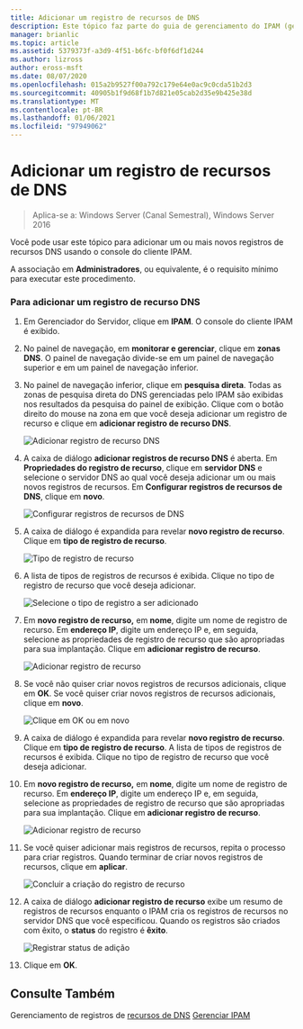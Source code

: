 ```yaml
---
title: Adicionar um registro de recursos de DNS
description: Este tópico faz parte do guia de gerenciamento do IPAM (gerenciamento de endereços IP) no Windows Server 2016.
manager: brianlic
ms.topic: article
ms.assetid: 5379373f-a3d9-4f51-b6fc-bf0f6df1d244
ms.author: lizross
author: eross-msft
ms.date: 08/07/2020
ms.openlocfilehash: 015a2b9527f00a792c179e64e0ac9c0cda51b2d3
ms.sourcegitcommit: 40905b1f9d68f1b7d821e05cab2d35e9b425e38d
ms.translationtype: MT
ms.contentlocale: pt-BR
ms.lasthandoff: 01/06/2021
ms.locfileid: "97949062"
---
```

# <a name="add-a-dns-resource-record"></a>Adicionar um registro de recursos de DNS

>Aplica-se a: Windows Server (Canal Semestral), Windows Server 2016

Você pode usar este tópico para adicionar um ou mais novos registros de recursos DNS usando o console do cliente IPAM.

A associação em **Administradores**, ou equivalente, é o requisito mínimo para executar este procedimento.

### <a name="to-add-a-dns-resource-record"></a>Para adicionar um registro de recurso DNS

1.  Em Gerenciador do Servidor, clique em  **IPAM**. O console do cliente IPAM é exibido.

2.  No painel de navegação, em **monitorar e gerenciar**, clique em **zonas DNS**.  O painel de navegação divide-se em um painel de navegação superior e em um painel de navegação inferior.

3.  No painel de navegação inferior, clique em **pesquisa direta**. Todas as zonas de pesquisa direta do DNS gerenciadas pelo IPAM são exibidas nos resultados da pesquisa do painel de exibição. Clique com o botão direito do mouse na zona em que você deseja adicionar um registro de recurso e clique em **adicionar registro de recurso DNS**.

    ![Adicionar registro de recurso DNS](../../media/Add-a-DNS-Resource-Record/ipam_DNSrr_01.jpg)

4.  A caixa de diálogo **adicionar registros de recurso DNS** é aberta. Em **Propriedades do registro de recurso**, clique em **servidor DNS** e selecione o servidor DNS ao qual você deseja adicionar um ou mais novos registros de recursos. Em **Configurar registros de recursos de DNS**, clique em **novo**.

    ![Configurar registros de recursos de DNS](../../media/Add-a-DNS-Resource-Record/ipam_DNSrr_02.jpg)

5.  A caixa de diálogo é expandida para revelar **novo registro de recurso**. Clique em **tipo de registro de recurso**.

    ![Tipo de registro de recurso](../../media/Add-a-DNS-Resource-Record/ipam_DNSrr_03.jpg)

6.  A lista de tipos de registros de recursos é exibida. Clique no tipo de registro de recurso que você deseja adicionar.

    ![Selecione o tipo de registro a ser adicionado](../../media/Add-a-DNS-Resource-Record/ipam_DNSrr_04.jpg)

7.  Em **novo registro de recurso,** em **nome**, digite um nome de registro de recurso. Em **endereço IP**, digite um endereço IP e, em seguida, selecione as propriedades de registro de recurso que são apropriadas para sua implantação. Clique em **adicionar registro de recurso**.

    ![Adicionar registro de recurso](../../media/Add-a-DNS-Resource-Record/ipam_DNSrr_06.jpg)

8.  Se você não quiser criar novos registros de recursos adicionais, clique em **OK**. Se você quiser criar novos registros de recursos adicionais, clique em **novo**.

    ![Clique em OK ou em novo](../../media/Add-a-DNS-Resource-Record/ipam_DNSrr_r2_01.jpg)

9. A caixa de diálogo é expandida para revelar **novo registro de recurso**. Clique em **tipo de registro de recurso**. A lista de tipos de registros de recursos é exibida. Clique no tipo de registro de recurso que você deseja adicionar.

10. Em **novo registro de recurso,** em **nome**, digite um nome de registro de recurso. Em **endereço IP**, digite um endereço IP e, em seguida, selecione as propriedades de registro de recurso que são apropriadas para sua implantação. Clique em **adicionar registro de recurso**.

    ![Adicionar registro de recurso](../../media/Add-a-DNS-Resource-Record/ipam_DNSrr_r2_02.jpg)

11. Se você quiser adicionar mais registros de recursos, repita o processo para criar registros. Quando terminar de criar novos registros de recursos, clique em **aplicar**.

    ![Concluir a criação do registro de recurso](../../media/Add-a-DNS-Resource-Record/ipam_DNSrr_r2_03.jpg)

12. A caixa de diálogo **adicionar registro de recurso** exibe um resumo de registros de recursos enquanto o IPAM cria os registros de recursos no servidor DNS que você especificou. Quando os registros são criados com êxito, o **status** do registro é **êxito**.

    ![Registrar status de adição](../../media/Add-a-DNS-Resource-Record/ipam_DNSrr_r2_04.jpg)

13. Clique em **OK**.

## <a name="see-also"></a>Consulte Também
Gerenciamento de registros de [recursos de DNS](DNS-Resource-Record-Management.md) 
 [Gerenciar IPAM](Manage-IPAM.md)



